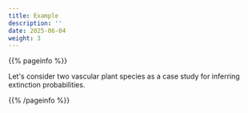 ```yaml
---
title: Example
description: ''
date: 2025-06-04
weight: 3
---
```


{{% pageinfo %}}

Let's consider two vascular plant species as a case study for inferring extinction probabilities.

{{% /pageinfo %}}

